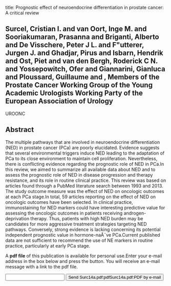 title: Prognostic effect of neuroendocrine differentiation in prostate cancer: A critical review

## Surcel, Cristian I. and van Oort, Inge M. and Sooriakumaran, Prasanna and Briganti, Alberto and De Visschere, Peter J L. and F"utterer, Jurgen J. and Ghadjar, Pirus and Isbarn, Hendrik and Ost, Piet and van den Bergh, Roderick C N. and Yossepowitch, Ofer and Giannarini, Gianluca and Ploussard, Guillaume and , Members of the Prostate Cancer Working Group of the Young Academic Urologists Working Party of the European Association of Urology
UROONC


## Abstract
The multiple pathways that are involved in neuroendocrine differentiation (NED) in prostate cancer (PCa) are poorly elucidated. Evidence suggests that several environmental triggers induce NED leading to the adaptation of PCa to its close environment to maintain cell proliferation. Nevertheless, there is conflicting evidence regarding the prognostic role of NED in PCa.In this review, we aimed to summarize all available data about NED and to assess the prognostic role of NED in disease progression and therapy resistance, and its role in routine clinical practice. This review was based on articles found through a PubMed literature search between 1993 and 2013. The study outcome measure was the effect of NED on oncologic outcomes at each PCa stage.In total, 59 articles reporting on the effect of NED on oncologic outcomes have been selected. In clinical practice, immunostaining for NED markers could have interesting predictive value for assessing the oncologic outcomes in patients receiving androgen-deprivation therapy. Thus, patients with high NED burden may be candidates for more aggressive treatment strategies targeting NED pathways. Conversely, strong evidence is lacking concerning its potential independent prognostic value in hormone-naÃ¯ve PCa.Current published data are not sufficient to recommend the use of NE markers in routine practice, particularly at early PCa stage.

A <b>pdf file</b> of this publication is available for personal use.Enter your e-mail address in the box below and press the button. You will receive an e-mail message with a link to the pdf file.
<form action="sender.php">  <input type="text" name="email">  <input type="submit" value="Send Surc14a.pdf:pdfSurc14a.pdf:PDF by e-mail"></form>